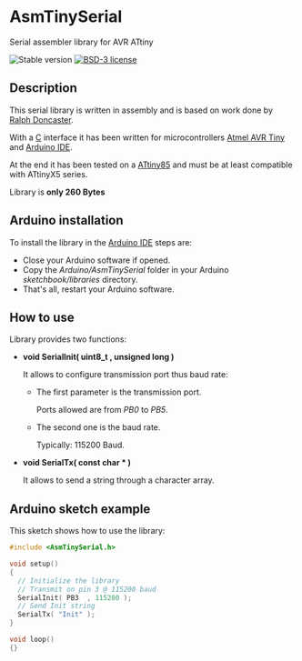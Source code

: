 # AsmTinySerial

Serial assembler library for AVR ATtiny

![Stable version](https://img.shields.io/badge/stable-1.0.0-blue.svg)
[![BSD-3 license](https://img.shields.io/badge/license-BSD--3--Clause-428F7E.svg)](https://tldrlegal.com/license/bsd-3-clause-license-%28revised%29)

## Description

This serial library is written in assembly and is based on work done by [Ralph Doncaster](http://nerdralph.blogspot.fr/2013/12/writing-avr-assembler-code-with-arduino.html).

With a [C](https://en.wikipedia.org/wiki/C_%28programming_language%29) interface it has been written for microcontrollers [Atmel AVR Tiny](http://www.atmel.com/products/microcontrollers/avr/tinyavr.aspx) and [Arduino IDE](https://www.arduino.cc/).

At the end it has been tested on a [ATtiny85](http://www.atmel.com/devices/attiny85.aspx) and must be at least compatible with ATtinyX5 series.

Library is **only 260 Bytes**

## Arduino installation

To install the library in the [Arduino IDE](https://www.arduino.cc/) steps are:
 * Close your Arduino software if opened.
 * Copy the *Arduino/AsmTinySerial* folder in your Arduino *sketchbook/libraries* directory.
 * That's all, restart your Arduino software.

## How to use

Library provides two functions:
 * **void SerialInit( uint8_t , unsigned long )**

	It allows to configure transmission port thus baud rate:

	* The first parameter is the transmission port.

		Ports allowed are from *PB0* to *PB5*.

	* The second one is the baud rate.

		Typically: 115200 Baud.

 * **void SerialTx( const char * )**

	It allows to send a string through a character array.

## Arduino sketch example

This sketch shows how to use the library:

```C
#include <AsmTinySerial.h>

void setup()
{
  // Initialize the library
  // Transmit on pin 3 @ 115200 baud
  SerialInit( PB3  , 115200 );
  // Send Init string
  SerialTx( "Init" );
}

void loop()
{}
```
